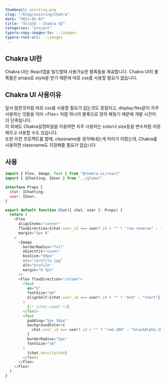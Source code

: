 ```yaml
---
thumbnail: univting.png
slug: "/blog/univting/Chakra"
date: "2023-01-03"
title: "유니브팅 - Chakra UI"
categories: "project"
typora-copy-images-to: ..\images
typora-root-url: ..\images
---
```


## Chakra UI란

Chakra UI는 React앱을 빌드할때 사용가능한 블록들을 제공합니다. Chakra UI의 블록들은 props로 style을 받기 때문에 따로 css를 사용할 필요가 없습니다.

## Chakra UI 사용이유

앞서 말한것처럼 따로 css를 사용할 필요가 없는것도 장점이고, display:flex같이 자주 사용하는 것들을 이미 \<Flex> 처럼 하나의 블록으로 정의 해뒀기 때문에 개발 시간이 더 단축됩니다.</br>
이 외에도 Chakra설정파일을 이용하면 자주 사용하는 color나 size등을 변수처럼 저장해두고 사용할 수도 있습니다.</br>
또한 이전 프로젝트를 할때, classname을 생각해내는게 머리가 아팠는데, Chakra를 사용하면 classname도 지정해줄 필요가 없습니다.

## 사용

```javascript
import { Flex, Image, Text } from "@chakra-ui/react"
import { IChatting, IUser } from "../global"

interface Props {
  chat: IChatting;
  user: IUser;
}

export default function Chat({ chat, user }: Props) {
  return (
    <Flex
      alignItems="center"
      flexDirection={chat.user_id === user?.id + "" ? "row-reverse" : "row"}
      margin="5px 0"
    >
      <Image
        borderRadius="full"
        objectFit="cover"
        boxSize="50px"
        src="/profile.jpg"
        alt="profile"
        margin="0 5px"
      />
      <Flex flexDirection="column">
        <Text
          as="b"
          fontSize="md"
          alignSelf={chat.user_id === user?.id + "" ? "end" : "start"}
        >
          {/* {chat.name} */}
        </Text>
        <Text
          padding="5px 10px"
          backgroundColor={
            chat.user_id === user?.id + "" ? "red.100" : "blackAlpha.200"
          }
          borderRadius="5px"
          fontSize="sm"
        >
          {chat.description}
        </Text>
      </Flex>
    </Flex>
  )
}
```
